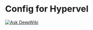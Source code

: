 Config for Hypervel
===

[![Ask DeepWiki](https://deepwiki.com/badge.svg)](https://deepwiki.com/hypervel/config)